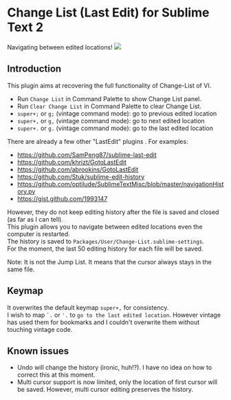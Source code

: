 Change List (Last Edit) for Sublime Text 2
====================
Navigating between edited locations!
<img src="https://github.com/randy3k/Change-List/raw/master/changelist.png">

Introduction
------------
This plugin aims at recovering the full functionality of Change-List of VI.
* Run ``Change List`` in Command Palette to show Change List panel.
* Run ``Clear Change List`` in Command Palette to clear Change List.
* ``super+;`` or ``g;`` (vintage command mode): go to previous edited location
* ``super+,`` or ``g,`` (vintage command mode): go to next edited location
* ``super+.`` or ``g.`` (vintage command mode): go to the last edited location

There are already a few other "LastEdit" plugins . For examples:
* https://github.com/SamPeng87/sublime-last-edit
* https://github.com/khrizt/GotoLastEdit
* https://github.com/abrookins/GotoLastEdit
* https://github.com/Stuk/sublime-edit-history
* https://github.com/optilude/SublimeTextMisc/blob/master/navigationHistory.py
* https://gist.github.com/1993147 

However, they do not keep editing history after the file is saved and closed (as far as I can tell).<BR>
This plugin allows you to navigate between edited locations even the computer is restarted.<BR>
The history is saved to ``Packages/User/Change-List.sublime-settings``.<BR>
For the moment, the last 50 editing history for each file will be saved.<BR>

Note: It is not the Jump List. It means that the cursor always stays in the same file.

Keymap
----------------------
It overwrites the default keymap ``super+,`` for consistency.<br>
I wish to map <code>\`.</code> or ``'.`` to ``go to the last edited location``. 
However vintage has used them for bookmarks and I couldn't overwrite them without touching vintage code.

Known issues
-----------------------
* Undo will change the history (ironic, huh!?). I have no idea on how to correct this at this moment.
* Multi cursor support is now limited, only the location of first cursor will be saved.
  However, multi cursor editing preserves the history.
